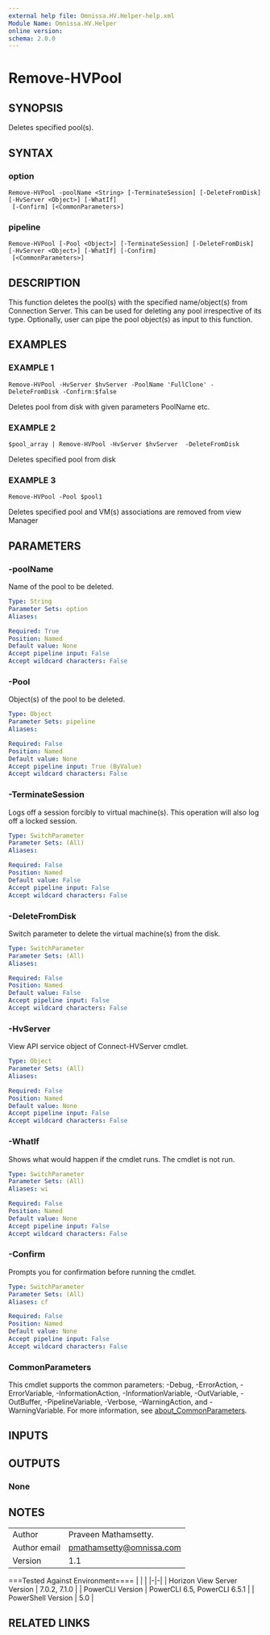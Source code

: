 ```yaml
---
external help file: Omnissa.HV.Helper-help.xml
Module Name: Omnissa.HV.Helper
online version:
schema: 2.0.0
---
```


# Remove-HVPool

## SYNOPSIS
Deletes specified pool(s).

## SYNTAX

### option
```
Remove-HVPool -poolName <String> [-TerminateSession] [-DeleteFromDisk] [-HvServer <Object>] [-WhatIf]
 [-Confirm] [<CommonParameters>]
```

### pipeline
```
Remove-HVPool [-Pool <Object>] [-TerminateSession] [-DeleteFromDisk] [-HvServer <Object>] [-WhatIf] [-Confirm]
 [<CommonParameters>]
```

## DESCRIPTION
This function deletes the pool(s) with the specified name/object(s) from Connection Server.
This can be used for deleting any pool irrespective of its type.
Optionally, user can pipe the pool object(s) as input to this function.

## EXAMPLES

### EXAMPLE 1
```
Remove-HVPool -HvServer $hvServer -PoolName 'FullClone' -DeleteFromDisk -Confirm:$false
```

Deletes pool from disk with given parameters PoolName etc.

### EXAMPLE 2
```
$pool_array | Remove-HVPool -HvServer $hvServer  -DeleteFromDisk
```

Deletes specified pool from disk

### EXAMPLE 3
```
Remove-HVPool -Pool $pool1
```

Deletes specified pool and VM(s) associations are removed from view Manager

## PARAMETERS

### -poolName
Name of the pool to be deleted.

```yaml
Type: String
Parameter Sets: option
Aliases:

Required: True
Position: Named
Default value: None
Accept pipeline input: False
Accept wildcard characters: False
```

### -Pool
Object(s) of the pool to be deleted.

```yaml
Type: Object
Parameter Sets: pipeline
Aliases:

Required: False
Position: Named
Default value: None
Accept pipeline input: True (ByValue)
Accept wildcard characters: False
```

### -TerminateSession
Logs off a session forcibly to virtual machine(s).
This operation will also log off a locked session.

```yaml
Type: SwitchParameter
Parameter Sets: (All)
Aliases:

Required: False
Position: Named
Default value: False
Accept pipeline input: False
Accept wildcard characters: False
```

### -DeleteFromDisk
Switch parameter to delete the virtual machine(s) from the disk.

```yaml
Type: SwitchParameter
Parameter Sets: (All)
Aliases:

Required: False
Position: Named
Default value: False
Accept pipeline input: False
Accept wildcard characters: False
```

### -HvServer
View API service object of Connect-HVServer cmdlet.

```yaml
Type: Object
Parameter Sets: (All)
Aliases:

Required: False
Position: Named
Default value: None
Accept pipeline input: False
Accept wildcard characters: False
```

### -WhatIf
Shows what would happen if the cmdlet runs.
The cmdlet is not run.

```yaml
Type: SwitchParameter
Parameter Sets: (All)
Aliases: wi

Required: False
Position: Named
Default value: None
Accept pipeline input: False
Accept wildcard characters: False
```

### -Confirm
Prompts you for confirmation before running the cmdlet.

```yaml
Type: SwitchParameter
Parameter Sets: (All)
Aliases: cf

Required: False
Position: Named
Default value: None
Accept pipeline input: False
Accept wildcard characters: False
```

### CommonParameters
This cmdlet supports the common parameters: -Debug, -ErrorAction, -ErrorVariable, -InformationAction, -InformationVariable, -OutVariable, -OutBuffer, -PipelineVariable, -Verbose, -WarningAction, and -WarningVariable. For more information, see [about_CommonParameters](http://go.microsoft.com/fwlink/?LinkID=113216).

## INPUTS

## OUTPUTS

### None
## NOTES
| | |
|-|-|
| Author | Praveen Mathamsetty. |
| Author email | pmathamsetty@omnissa.com |
| Version | 1.1 |

===Tested Against Environment====
| | |
|-|-|
| Horizon View Server Version | 7.0.2, 7.1.0 |
| PowerCLI Version | PowerCLI 6.5, PowerCLI 6.5.1 |
| PowerShell Version | 5.0 |

## RELATED LINKS
